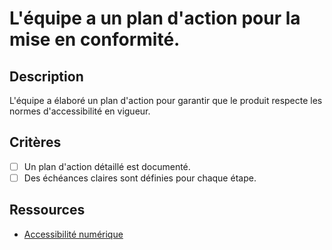 # L'équipe a un plan d'action pour la mise en conformité.

## Description

L'équipe a élaboré un plan d'action pour garantir que le produit respecte les normes d'accessibilité en vigueur.

## Critères

- [ ] Un plan d'action détaillé est documenté.
- [ ] Des échéances claires sont définies pour chaque étape.

## Ressources

- [Accessibilité numérique](https://www.numerique.gouv.fr/publications/rgaa-accessibilite/)
